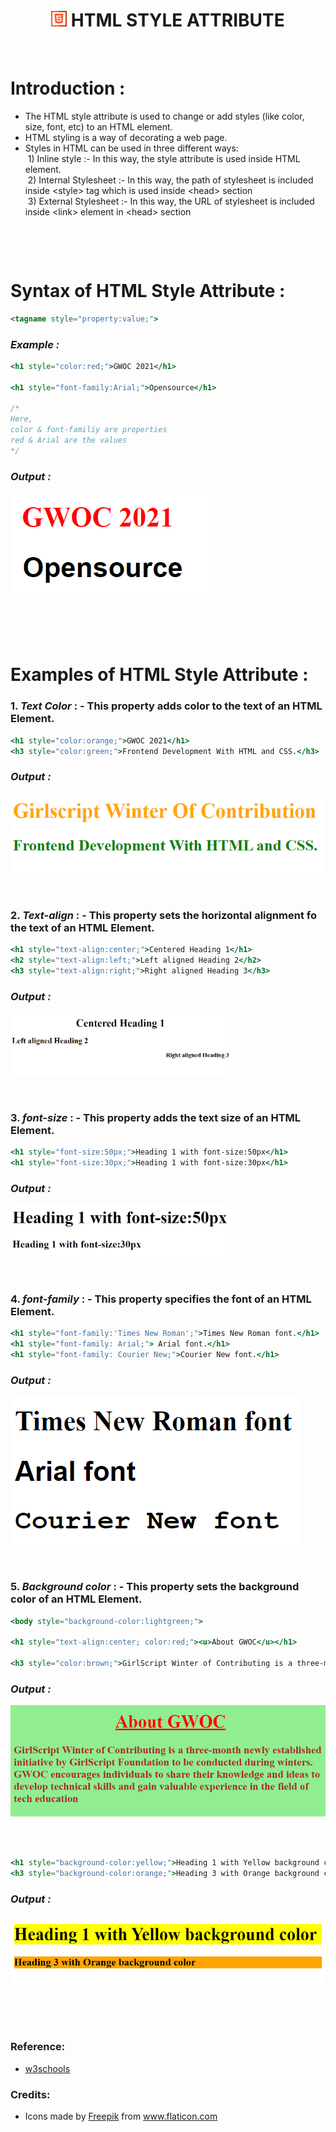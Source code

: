 <h1 align="center"><img src="assets/html.png" width="25" height="25">&nbsp;HTML STYLE ATTRIBUTE</h1>
<br>

# **Introduction :**

- The HTML style attribute is used to  change or add styles (like color, size, font, etc) to an HTML element.
- HTML styling is a way of decorating a web page.
- Styles in HTML can be used in three different ways:<br>&nbsp;1) Inline style :- In this way, the style attribute is used inside HTML element.<br>&nbsp;2) Internal Stylesheet :- In this way, the path of stylesheet is included inside &lt;style&gt; tag which is used inside &lt;head&gt; section<br>&nbsp;3) External Stylesheet :- In this way, the URL of stylesheet is included inside &lt;link&gt; element in &lt;head&gt; section
<p>&nbsp;</p>

<br>

# **Syntax of HTML Style Attribute :**

```jsx
<tagname style="property:value;">
```

### ***Example :***
```jsx
<h1 style="color:red;">GWOC 2021</h1>

<h1 style="font-family:Arial;">Opensource</h1>

/*
Here, 
color & font-familiy are properties
red & Arial are the values
*/
```

### ***Output :***
<img src="assets/syntax_example.png">
<p>&nbsp;</p>
<p>&nbsp;</p>

# **Examples of HTML Style Attribute** :

### 1. ***Text Color*** : - This property adds color to the text of an HTML Element.
 ```jsx
<h1 style="color:orange;">GWOC 2021</h1>
<h3 style="color:green;">Frontend Development With HTML and CSS.</h3>
```
### ***Output :***
<img src="assets/text_color.png">
<p>&nbsp;</p>


### 2. ***Text-align*** : - This property sets the horizontal alignment fo the text of an HTML Element.
 ```jsx
<h1 style="text-align:center;">Centered Heading 1</h1>
<h2 style="text-align:left;">Left aligned Heading 2</h2>
<h3 style="text-align:right;">Right aligned Heading 3</h3>
```
### ***Output :***
<img src="assets/text_align.png" width="70%">
<p>&nbsp;</p>


### 3. ***font-size*** : - This property adds the text size of an HTML Element.
 ```jsx
<h1 style="font-size:50px;">Heading 1 with font-size:50px</h1>
<h1 style="font-size:30px;">Heading 1 with font-size:30px</h1>
```
### ***Output :***
<img src="assets/text_size.png" width="70%">
<p>&nbsp;</p>


### 4. ***font-family*** : - This property specifies the font of an HTML Element.
 ```jsx
<h1 style="font-family:'Times New Roman';">Times New Roman font.</h1>
<h1 style="font-family: Arial;"> Arial font.</h1>
<h1 style="font-family: Courier New;">Courier New font.</h1>
```
### ***Output :***
<img src="assets/font_family.png" height="20%">
<p>&nbsp;</p>

### 5. ***Background color*** : - This property sets the background color of an HTML Element.

```jsx
<body style="background-color:lightgreen;">

<h1 style="text-align:center; color:red;"><u>About GWOC</u></h1>

<h3 style="color:brown;">GirlScript Winter of Contributing is a three-month newly established initiative by GirlScript Foundation to be conducted during winters. GWOC encourages individuals to share their knowledge and ideas to develop technical skills and gain valuable experience in the field of tech education</h3>
```
### ***Output :***
<img src="assets/about_gwoc.png" >
<p>&nbsp;</p>

```jsx

<h1 style="background-color:yellow;">Heading 1 with Yellow background color</h1>
<h3 style="background-color:orange;">Heading 3 with Orange background color</h3>

```
### ***Output :***
<img src="assets/background_color.png" height="20%">
<p>&nbsp;</p>
<br>

### **Reference:**
- <a href="https://www.w3schools.com/default.asp">w3schools</a>

### **Credits:**
- <div>Icons made by <a href="https://www.freepik.com" title="Freepik">Freepik</a> from <a href="https://www.flaticon.com/" title="Flaticon">www.flaticon.com</a></div>
